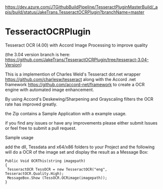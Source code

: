 https://dev.azure.com/JTGithubBuildPipeline/TesseractPluginMasterBuild/_apis/build/status/JakeTrans.TesseractOCRPlugin?branchName=master

# TesseractOCRPlugin
Tesseract OCR (4.00) with Accord Image Processing to improve quality

(the 3.04 version branch is here: https://github.com/JakeTrans/TesseractOCRPlugin/tree/tesseract-3.04-Version)

This is a implemention of Charles Weld's Tesseract dot.net wrapper https://github.com/charlesw/tesseract along with the Accord .net framework https://github.com/accord-net/framework  to create a OCR engine with automated image enhancement.  


By using Accord's Deskewing/Sharpening and Grayscaling filters the OCR rate has improved greatly.

the Zip contains a Sample Application with a example usage.

if you find any issues or have any improvements please either submit Issues or feel free to submit a pull request.

Sample usage

add the dll, Tessdata and x64/x86 folders to your Project and the following will do a OCR of the image set and display the result as a Message Box:

```
Public Void OCRThis(string imagepath)
{
 TesseractOCR TessOCR = new TesseractOCR("eng", TesseractOCR.Quality.High);
 MessageBox.Show (TessOCR.OCRimage(imagepath));
}
